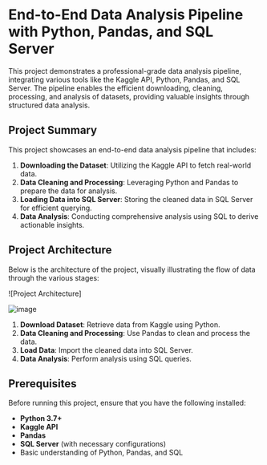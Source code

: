 # End-to-End Data Analysis Pipeline with Python, Pandas, and SQL Server

This project demonstrates a professional-grade data analysis pipeline, integrating various tools like the Kaggle API, Python, Pandas, and SQL Server. The pipeline enables the efficient downloading, cleaning, processing, and analysis of datasets, providing valuable insights through structured data analysis.


## Project Summary

This project showcases an end-to-end data analysis pipeline that includes:

1. **Downloading the Dataset**: Utilizing the Kaggle API to fetch real-world data.
2. **Data Cleaning and Processing**: Leveraging Python and Pandas to prepare the data for analysis.
3. **Loading Data into SQL Server**: Storing the cleaned data in SQL Server for efficient querying.
4. **Data Analysis**: Conducting comprehensive analysis using SQL to derive actionable insights.

## Project Architecture

Below is the architecture of the project, visually illustrating the flow of data through the various stages:

![Project Architecture]

![image](https://github.com/user-attachments/assets/f1f31b83-4efd-47a2-b110-bde9bc79937d)


1. **Download Dataset**: Retrieve data from Kaggle using Python.
2. **Data Cleaning and Processing**: Use Pandas to clean and process the data.
3. **Load Data**: Import the cleaned data into SQL Server.
4. **Data Analysis**: Perform analysis using SQL queries.

## Prerequisites

Before running this project, ensure that you have the following installed:

- **Python 3.7+**
- **Kaggle API**
- **Pandas**
- **SQL Server** (with necessary configurations)
- Basic understanding of Python, Pandas, and SQL


